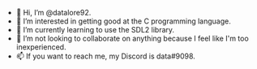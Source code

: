 - 👋 Hi, I’m @datalore92.
- 👀 I’m interested in getting good at the C programming language.
- 🌱 I’m currently learning to use the SDL2 library.
- 💞️ I’m not looking to collaborate on anything because I feel like I'm too inexperienced.
- 📫 If you want to reach me, my Discord is data#9098.

<!---
datalore92/datalore92 is a ✨ special ✨ repository because its `README.md` (this file) appears on your GitHub profile.
You can click the Preview link to take a look at your changes.
--->
